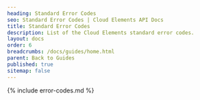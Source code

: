 ```yaml
---
heading: Standard Error Codes
seo: Standard Error Codes | Cloud Elements API Docs
title: Standard Error Codes
description: List of the Cloud Elements standard error codes.
layout: docs
order: 6
breadcrumbs: /docs/guides/home.html
parent: Back to Guides
published: true
sitemap: false
---
```


{% include error-codes.md %}

